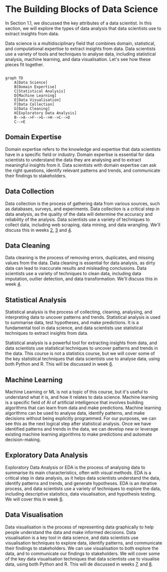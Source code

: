 # The Building Blocks of Data Science

In Section 1.1, we discussed the key attributes of a data scientist. In this
section, we will explore the types of data analysis that data scientists use to
extract insights from data.

Data science is a multidisciplinary field that combines domain, statistical, and
computational expertise to extract insights from data. Data scientists use a
variety of tools and techniques to analyse data, including statistical analysis,
machine learning, and data visualisation. Let's see how these pieces fit
together.

```mermaid

graph TD
    A[Data Science]
    B[Domain Expertise]
    C[Statistical Analysis]
    D[Machine Learning]
    E[Data Visualisation]
    F[Data Collection]
    G[Data Cleaning]
    H[Exploratory Data Analysis]
    B-->A-->F-->G-->H-->C-->D
    C-->E
```

## Domain Expertise

Domain expertise refers to the knowledge and expertise that data scientists have
in a specific field or industry. Domain expertise is essential for data
scientists to understand the data they are analysing and to extract meaningful
insights from it. Data scientists with domain expertise can ask the right
questions, identify relevant patterns and trends, and communicate their findings
to stakeholders.

## Data Collection

Data collection is the process of gathering data from various sources, such as
databases, surveys, and experiments. Data collection is a critical step in data
analysis, as the quality of the data will determine the accuracy and reliability
of the analysis. Data scientists use a variety of techniques to collect data,
including web scraping, data mining, and data wrangling. We'll discuss this in
weeks [2](../02/2.0.md), [3](../03/3.0.md) and [4](../04/4.0.md).

## Data Cleaning

Data cleaning is the process of removing errors, duplicates, and missing values
from the data. Data cleaning is essential for data analysis, as dirty data can
lead to inaccurate results and misleading conclusions. Data scientists use a
variety of techniques to clean data, including data imputation, outlier
detection, and data transformation. We'll discuss this in week
[4](../04/4.0.md).

## Statistical Analysis

Statistical analysis is the process of collecting, cleaning, analysing, and
interpreting data to uncover patterns and trends. Statistical analysis is used
to summarise data, test hypotheses, and make predictions. It is a fundamental
tool in data science, and data scientists use statistical techniques to extract
insights from data.

Statistical analysis is a powerful tool for extracting insights from data, and
data scientists use statistical techniques to uncover patterns and trends in the
data. This course is not a statistics course, but we will cover some of the key
statistical techniques that data scientists use to analyse data, using both
Python and R. This will be discussed in week [6](../05/5.0.md).

## Machine Learning

Machine Learning or ML is not a topic of this course, but it's useful to
understand what it is, and how it relates to data science. Machine learning is a
specific field of AI of artificial intelligence that involves building
algorithms that can learn from data and make predictions. Machine learning
algorithms can be used to analyse data, identify patterns, and make decisions
without being explicitly programmed. For our purposes, we can see this as the
next logical step after statistical analysis. Once we have identified patterns
and trends in the data, we can develop new or leverage existing machine learning
algorithms to make predictions and automate decision-making.

## Exploratory Data Analysis

Exploratory Data Analysis or EDA is the process of analysing data to summarise
its main characteristics, often with visual methods. EDA is a critical step in
data analysis, as it helps data scientists understand the data, identify
patterns and trends, and generate hypotheses. EDA is an iterative process, and
data scientists use a variety of techniques to explore the data, including
descriptive statistics, data visualisation, and hypothesis testing. We will
cover this in week [6](../06/4.0.md).

## Data Visualisation

Data visualisation is the process of representing data graphically to help
people understand the data and make informed decisions. Data visualisation is a
key tool in data science, and data scientists use visualisation techniques to
explore data, identify patterns, and communicate their findings to stakeholders.
We can use visualisation to both explore the data, and to communicate our
findings to stakeholders. We will cover some of the key data visualisation
techniques that data scientists use to visualise data, using both Python and R.
This will de discussed in weeks [7](../07/7.0.md), and [8](../08/8.0.md).

<!-- TODO: More content here? -->
